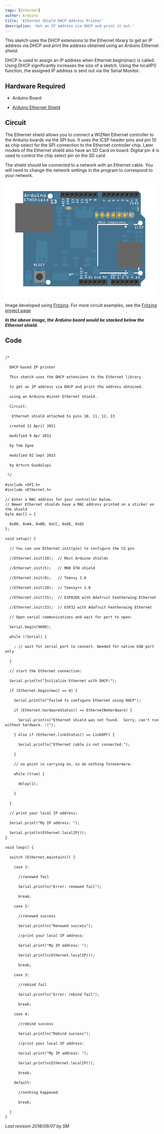 ```yaml
---
tags: [Ethernet]
author: Arduino
title: 'Ethernet Shield DHCP Address Printer'
description: 'Get an IP address via DHCP and print it out.'
---
```


This sketch uses the DHCP extensions to the Ethernet library to get an IP address via DHCP and print the address obtained using an Arduino Ethernet shield.

DHCP is used to assign an IP address when Ethernet.begin(mac) is called. Using DHCP significantly increases the size of a sketch. Using the localIP() function, the assigned IP address is sent out via the Serial Monitor.

## Hardware Required

- Arduino Board

- [Arduino Ethernet Shield](/hardware/ethernet-shield-rev2)

## Circuit

The Ethernet shield allows you to connect a WIZNet Ethernet controller to the Arduino boards via the SPI bus. It uses the ICSP header pins and pin 10 as chip select for the SPI connection to the Ethernet controller chip. Later models of the Ethernet shield also have an SD Card on board. Digital pin 4 is used to control the chip select pin on the SD card.

The shield should be connected to a network with an Ethernet cable.  You will need to change the network settings in the program to correspond to your network.

![The circuit for this tutorial.](assets/EthernetShieldF_bb.png)

Image developed using [Fritzing](http://www.fritzing.org). For more circuit examples, see the [Fritzing project page](http://fritzing.org/projects/)

***In the above  image, the Arduino board would be stacked below the Ethernet shield.***

## Code

```arduino

/*

  DHCP-based IP printer

  This sketch uses the DHCP extensions to the Ethernet library

  to get an IP address via DHCP and print the address obtained.

  using an Arduino Wiznet Ethernet shield.

  Circuit:

   Ethernet shield attached to pins 10, 11, 12, 13

  created 12 April 2011

  modified 9 Apr 2012

  by Tom Igoe

  modified 02 Sept 2015

  by Arturo Guadalupi

 */

#include <SPI.h>
#include <Ethernet.h>

// Enter a MAC address for your controller below.
// Newer Ethernet shields have a MAC address printed on a sticker on the shield
byte mac[] = {

  0x00, 0xAA, 0xBB, 0xCC, 0xDE, 0x02
};

void setup() {

  // You can use Ethernet.init(pin) to configure the CS pin

  //Ethernet.init(10);  // Most Arduino shields

  //Ethernet.init(5);   // MKR ETH shield

  //Ethernet.init(0);   // Teensy 2.0

  //Ethernet.init(20);  // Teensy++ 2.0

  //Ethernet.init(15);  // ESP8266 with Adafruit Featherwing Ethernet

  //Ethernet.init(33);  // ESP32 with Adafruit Featherwing Ethernet

  // Open serial communications and wait for port to open:

  Serial.begin(9600);

  while (!Serial) {

    ; // wait for serial port to connect. Needed for native USB port only

  }

  // start the Ethernet connection:

  Serial.println("Initialize Ethernet with DHCP:");

  if (Ethernet.begin(mac) == 0) {

    Serial.println("Failed to configure Ethernet using DHCP");

    if (Ethernet.hardwareStatus() == EthernetNoHardware) {

      Serial.println("Ethernet shield was not found.  Sorry, can't run without hardware. :(");

    } else if (Ethernet.linkStatus() == LinkOFF) {

      Serial.println("Ethernet cable is not connected.");

    }

    // no point in carrying on, so do nothing forevermore:

    while (true) {

      delay(1);

    }

  }

  // print your local IP address:

  Serial.print("My IP address: ");

  Serial.println(Ethernet.localIP());
}

void loop() {

  switch (Ethernet.maintain()) {

    case 1:

      //renewed fail

      Serial.println("Error: renewed fail");

      break;

    case 2:

      //renewed success

      Serial.println("Renewed success");

      //print your local IP address:

      Serial.print("My IP address: ");

      Serial.println(Ethernet.localIP());

      break;

    case 3:

      //rebind fail

      Serial.println("Error: rebind fail");

      break;

    case 4:

      //rebind success

      Serial.println("Rebind success");

      //print your local IP address:

      Serial.print("My IP address: ");

      Serial.println(Ethernet.localIP());

      break;

    default:

      //nothing happened

      break;

  }
}
```

*Last revision 2018/09/07 by SM*

